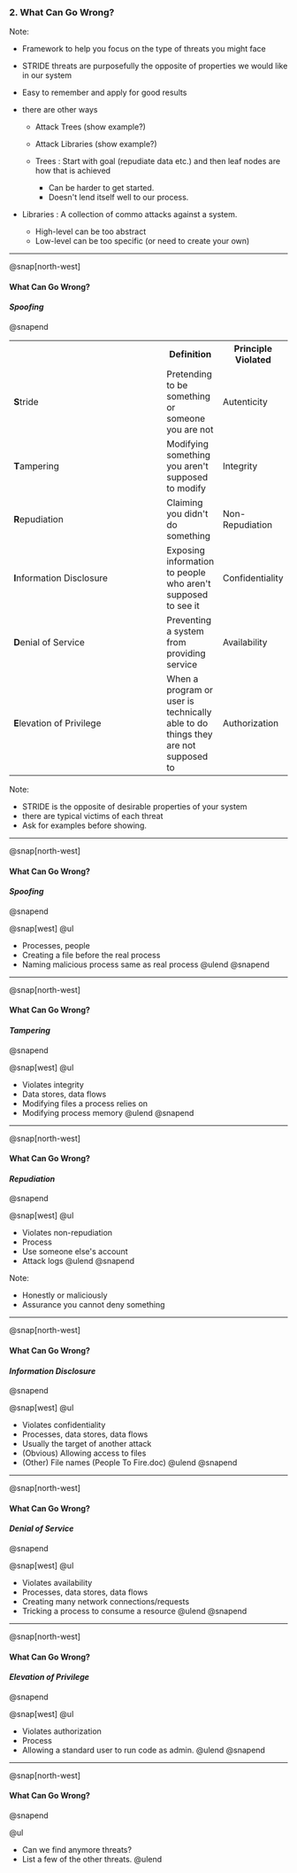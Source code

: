 ### 2. What Can Go Wrong?

Note:
- Framework to help you focus on the type of threats you might face
- STRIDE threats are purposefully the opposite of properties we would like in our system
- Easy to remember and apply for good results
- there are other ways
  - Attack Trees (show example?)
  - Attack Libraries (show example?)

  - Trees : Start with goal (repudiate data etc.) and then leaf nodes are how that is achieved
    - Can be harder to get started.
    - Doesn't lend itself well to our process.
    
- Libraries : A collection of commo attacks against a system.
    - High-level can be too abstract
    - Low-level can be too specific (or need to create your own)

---
@snap[north-west]
#### What Can Go Wrong?
#### *Spoofing*
@snapend


<table>
  <col width="500">
  <col width="100">
  <tr>
    <th/>
    <th>Definition</th>
    <th>Principle Violated</th>
  </tr>
  <tr class="fragment">
    <td><b>S</b>tride</td>
    <td>Pretending to be something or someone you are not</td>
    <td>Autenticity</td>
  </tr>
  <tr class="fragment">
    <td><b>T</b>ampering</td>
    <td>Modifying something you aren't supposed to modify</td>
    <td>Integrity</td>
  </tr>
    <tr class="fragment">
    <td><b>R</b>epudiation</td>
    <td>Claiming you didn't do something</td>
    <td>Non-Repudiation</td>
  </tr>
    <tr class="fragment">
    <td><b>I</b>nformation Disclosure</td>
    <td>Exposing information to people who aren't supposed to see it</td>
    <td>Confidentiality</td>
  </tr>
    <tr class="fragment">
    <td><b>D</b>enial of Service</td>
    <td>Preventing a system from providing service</td>
    <td>Availability</td>
  </tr>
    <tr class="fragment">
    <td><b>E</b>levation of Privilege</td>
    <td>When a program or user is technically able to do things they are not supposed to</td>
    <td>Authorization</td>
  </tr>
</table>


Note:
- STRIDE is the opposite of desirable properties of your system
- there are typical victims of each threat
- Ask for examples before showing.

---

@snap[north-west]
#### What Can Go Wrong?
#### *Spoofing*
@snapend

@snap[west]
@ul
- Processes, people
- Creating a file before the real process
- Naming malicious process same as real process
@ulend
@snapend
---
@snap[north-west]
#### What Can Go Wrong?
#### *Tampering*
@snapend

@snap[west]
@ul
- Violates integrity
- Data stores, data flows
- Modifying files a process relies on
- Modifying process memory
@ulend
@snapend
---
@snap[north-west]
#### What Can Go Wrong?
#### *Repudiation*
@snapend

@snap[west]
@ul
- Violates non-repudiation
- Process
- Use someone else's account
- Attack logs
@ulend
@snapend

Note:
- Honestly or maliciously
- Assurance you cannot deny something
---
@snap[north-west]
#### What Can Go Wrong?
#### *Information Disclosure*
@snapend

@snap[west]
@ul
- Violates confidentiality
- Processes, data stores, data flows
- Usually the target of another attack
- (Obvious) Allowing access to files
- (Other) File names (People To Fire.doc)
@ulend
@snapend
---
@snap[north-west]
#### What Can Go Wrong?
#### *Denial of Service*
@snapend

@snap[west]
@ul
- Violates availability
- Processes, data stores, data flows
- Creating many network connections/requests
- Tricking a process to consume a resource
@ulend
@snapend
---
@snap[north-west]
#### What Can Go Wrong?
#### *Elevation of Privilege*
@snapend

@snap[west]
@ul
- Violates authorization
- Process
- Allowing a standard user to run code as admin.
@ulend
@snapend
---

@snap[north-west]
#### What Can Go Wrong?
@snapend

@ul
- Can we find anymore threats?
- List a few of the other threats.
@ulend
